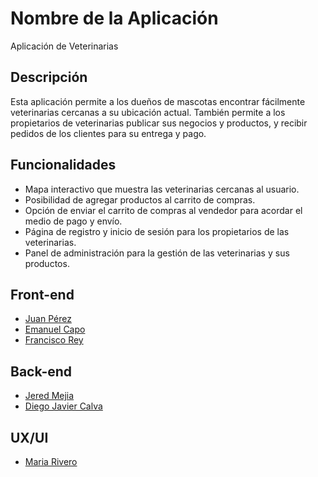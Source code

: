 # Nombre de la Aplicación

Aplicación de Veterinarias

## Descripción

Esta aplicación permite a los dueños de mascotas encontrar fácilmente veterinarias cercanas a su ubicación actual. También permite a los propietarios de veterinarias publicar sus negocios y productos, y recibir pedidos de los clientes para su entrega y pago.

## Funcionalidades

- Mapa interactivo que muestra las veterinarias cercanas al usuario.
- Posibilidad de agregar productos al carrito de compras.
- Opción de enviar el carrito de compras al vendedor para acordar el medio de pago y envío.
- Página de registro y inicio de sesión para los propietarios de las veterinarias.
- Panel de administración para la gestión de las veterinarias y sus productos.


## Front-end
- [Juan Pérez](https://katu-dev.netlify.app/)
- [Emanuel Capo](https://www.linkedin.com/)
- [Francisco Rey](https://www.linkedin.com/)

## Back-end
- [Jered Mejia](https://www.linkedin.com/)
- [Diego Javier Calva](https://www.linkedin.com/)

## UX/UI
- [Maria Rivero](https://www.linkedin.com/)
